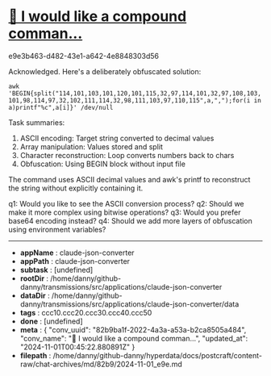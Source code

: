 # [💬 I would like a compound comman...](https://claude.ai/chat/82b9ba1f-2022-4a3a-a53a-b2ca8505a484)

e9e3b463-d482-43e1-a642-4e8848303d56

 Acknowledged. Here's a deliberately obfuscated solution:

`awk 'BEGIN{split("114,101,103,101,120,101,115,32,97,114,101,32,97,108,103,101,98,114,97,32,102,111,114,32,98,111,103,97,110,115",a,",");for(i in a)printf"%c",a[i]}' /dev/null`

Task summaries:
1. ASCII encoding: Target string converted to decimal values
2. Array manipulation: Values stored and split
3. Character reconstruction: Loop converts numbers back to chars
4. Obfuscation: Using BEGIN block without input file

The command uses ASCII decimal values and awk's printf to reconstruct the string without explicitly containing it.

q1: Would you like to see the ASCII conversion process?
q2: Should we make it more complex using bitwise operations?
q3: Would you prefer base64 encoding instead?
q4: Should we add more layers of obfuscation using environment variables?

---

* **appName** : claude-json-converter
* **appPath** : claude-json-converter
* **subtask** : [undefined]
* **rootDir** : /home/danny/github-danny/transmissions/src/applications/claude-json-converter
* **dataDir** : /home/danny/github-danny/transmissions/src/applications/claude-json-converter/data
* **tags** : ccc10.ccc20.ccc30.ccc40.ccc50
* **done** : [undefined]
* **meta** : {
  "conv_uuid": "82b9ba1f-2022-4a3a-a53a-b2ca8505a484",
  "conv_name": "💬 I would like a compound comman...",
  "updated_at": "2024-11-01T00:45:22.880891Z"
}
* **filepath** : /home/danny/github-danny/hyperdata/docs/postcraft/content-raw/chat-archives/md/82b9/2024-11-01_e9e.md